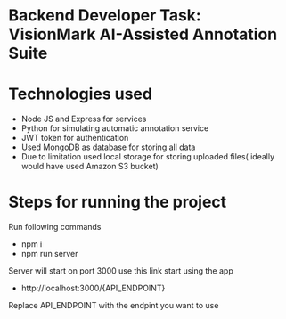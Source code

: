 # Backend Developer Task: VisionMark AI-Assisted Annotation Suite

# Technologies used
- Node JS and Express for services 
- Python for simulating automatic annotation service
- JWT token for authentication
- Used MongoDB as database for storing all data
- Due to limitation used local storage for storing uploaded files( ideally would have used Amazon S3 bucket)

# Steps for running the project 
Run following commands
- npm i
- npm run server


Server will start on port 3000
use this link start using the app
- http://localhost:3000/{API_ENDPOINT}

Replace API_ENDPOINT with the endpint you want to use